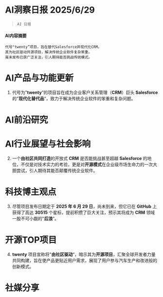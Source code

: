 # AI洞察日报 2025/6/29

>  `AI 日报` 



#### **AI内容摘要**

```
代号"twenty”项目，旨在替代Salesforce并现代化CRM。
其为社区驱动开源项目，解决传统企业软件复杂笨重。
虽未发布已获广泛关注，引人期待能否挑战传统模式。
```



# AI产品与功能更新
1.  代号为"**twenty**”的项目旨在成为企业客户关系管理（**CRM**）巨头 **Salesforce** 的"**现代化替代品**”，致力于解决传统企业软件的笨重和复杂问题。

# AI前沿研究

# AI行业展望与社会影响
2.  一个**由社区共同打造**的开放式 **CRM** 是否能挑战甚至超越 **Salesforce** 的地位，不仅是对技术实力的考验，更是对**开源模式**在企业级市场生命力的一次大胆尝试，引人期待其能否颠覆传统企业软件。

# 科技博主观点
3.  尽管项目发布日期定于 **2025 年 6 月 29 日**，尚未到来，但它已在 **GitHub** 上获得了高达 **30515** 个星标，提前积攒了巨大关注，预示其将成为 **CRM** 领域一股不可小觑的"**后浪**”。

# 开源TOP项目
4.  **twenty** 项目宣称将"**由社区驱动**”，暗示其为**开源项目**，汇聚全球开发者力量共同构建，旨在使产品更贴近用户需求，展现了用户参与汽车生产和改进般的创新模式。

# 社媒分享